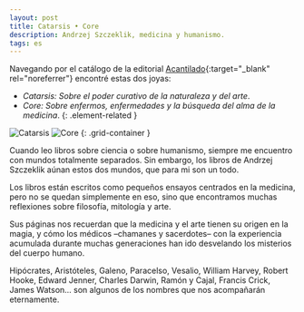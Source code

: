 ```yaml
---
layout: post
title: Catarsis • Core
description: Andrzej Szczeklik, medicina y humanismo.
tags: es
---
```


Navegando por el catálogo de la editorial [Acantilado][3]{:target="_blank" rel="noreferrer"}
encontré estas dos joyas:
- *Catarsis: Sobre el poder curativo de la naturaleza y del arte*.
- *Core: Sobre enfermos, enfermedades y la búsqueda del alma de la medicina*.
{: .element-related }

![Catarsis][1]
![Core][2]
{: .grid-container }

Cuando leo libros sobre ciencia o sobre humanismo, siempre me encuentro con
mundos totalmente separados. Sin embargo, los libros de Andrzej Szczeklik aúnan
estos dos mundos, que para mi son un todo.

Los libros están escritos como pequeños ensayos centrados en la medicina, pero
no se quedan simplemente en eso, sino que encontramos muchas reflexiones
sobre filosofía, mitología y arte.

Sus páginas nos recuerdan que la medicina y el arte tienen su origen en la
magia, y cómo los médicos –chamanes y sacerdotes– con la experiencia acumulada
durante muchas generaciones han ido desvelando los misterios del cuerpo humano.

Hipócrates, Aristóteles, Galeno, Paracelso, Vesalio, William Harvey, Robert
Hooke, Edward Jenner, Charles Darwin, Ramón y Cajal, Francis Crick, James
Watson... son algunos de los nombres que nos acompañarán eternamente.


[1]: /assets/images/notes/15/catarsis-andrzej-szczeklik.jpg
[2]: /assets/images/notes/15/core-andrzej-szczeklik.jpg
[3]: http://www.acantilado.es/
